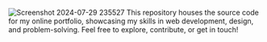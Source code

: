 ![Screenshot 2024-07-29 235527](https://github.com/user-attachments/assets/24c19942-4e86-4259-8ed7-b03c71b8cfdb)
This repository houses the source code for my online portfolio, showcasing my skills in web development, design, and problem-solving. Feel free to explore, contribute, or get in touch!
